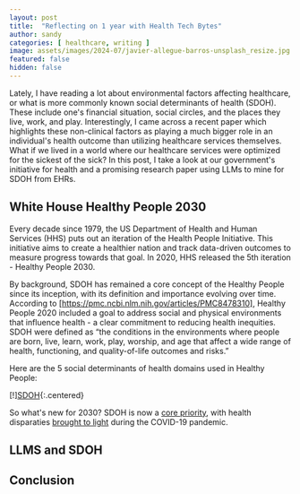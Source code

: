 ```yaml
---
layout: post
title:  "Reflecting on 1 year with Health Tech Bytes"
author: sandy
categories: [ healthcare, writing ]
image: assets/images/2024-07/javier-allegue-barros-unsplash_resize.jpg
featured: false
hidden: false
---
```


Lately, I have reading a lot about environmental factors affecting healthcare, or what is more commonly known social determinants of health (SDOH).  These include one's financial situation, social circles, and the places they live, work, and play.  Interestingly, I came across a recent paper which highlights these non-clinical factors as playing a much bigger role in an individual's health outcome than utilizing healthcare services themselves.  What if we lived in a world where our healthcare services were optimized for the sickest of the sick? In this post, I take a look at our government's initiative for health and a promising research paper using LLMs to mine for SDOH from EHRs.

## White House Healthy People 2030
Every decade since 1979, the US Department of Health and Human Services (HHS) puts out an iteration of the Health People Initiative.  This initiative aims to create a healthier nation and track data-driven outcomes to measure progress towards that goal.  In 2020, HHS released the 5th iteration - Healthy People 2030.  

By background, SDOH has remained a core concept of the Healthy People since its inception, with its definition and importance evolving over time.  According to [https://pmc.ncbi.nlm.nih.gov/articles/PMC8478310], Healthy People 2020 included a goal to address social and physical environments that influence health - a clear commitment to reducing health inequities.  SDOH were defined as “the conditions in the environments where people are born, live, learn, work, play, worship, and age that affect a wide range of health, functioning, and quality-of-life outcomes and risks.”

Here are the 5 social determinants of health domains used in Healthy People:

[!][SDOH](/assets/images/2024-08/sdoh.png){:.centered}

So what's new for 2030?  SDOH is now a [core priority](https://odphp.health.gov/healthypeople/priority-areas), with health disparaties [brought to light](https://journals.lww.com/jphmp/Fulltext/2021/11001/Healthy_People_2030__A_Call_to_Action_to_Lead.5.aspx) during the COVID-19 pandemic.

## LLMS and SDOH

## Conclusion
